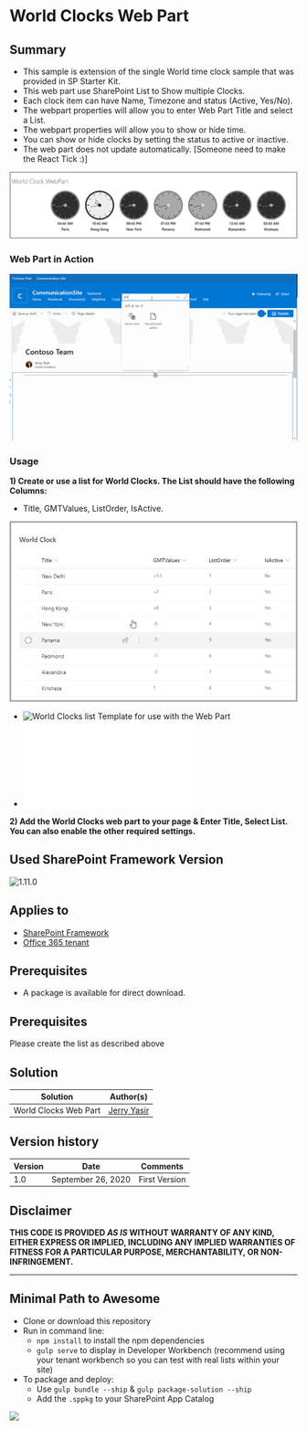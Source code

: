 # World Clocks Web Part

## Summary

- This sample is extension of the single World time clock sample that was provided in SP Starter Kit.
- This web part use SharePoint List to Show multiple Clocks.
- Each clock item can have Name, Timezone and status (Active, Yes/No).
- The webpart properties will allow you to enter Web Part Title and select a List.
- The webpart properties will allow you to show or hide time.
- You can show or hide clocks by setting the status to active or inactive.
- The web part does not update automatically. [Someone need to make the React Tick :)]

![Web Part](./assets/WebPart.png)

### Web Part in Action

![Web Part in Action](./assets/ClocksInAction.gif)

### Usage

**1) Create or use a list for World Clocks. The List should have the following Columns:**

- Title, GMTValues, ListOrder, IsActive.

![Create list for use with the World Clocks](./assets/WorldClockList.png)

- ![World Clocks list Template for use with the Web Part](./assets/WorldClock.stp)
- ![World Clocks Site Script  use with the Web Part](./assets/WorldClock.json)

**2) Add the World Clocks web part to your page & Enter Title, Select List. You can also enable the other required settings.**

## Used SharePoint Framework Version

![1.11.0](https://img.shields.io/badge/version-1.11.0-green.svg)

## Applies to

- [SharePoint Framework](https://docs.microsoft.com/sharepoint/dev/spfx/sharepoint-framework-overview)
- [Office 365 tenant](https://docs.microsoft.com/sharepoint/dev/spfx/set-up-your-development-environment)

## Prerequisites

- A package is available for direct download.

## Prerequisites

Please create the list as described above

## Solution

| Solution              | Author(s)                                |
| --------------------- | ---------------------------------------- |
| World Clocks Web Part | [Jerry Yasir](https://github.com/jyasir) |

## Version history

| Version | Date               | Comments      |
| ------- | ------------------ | ------------- |
| 1.0     | September 26, 2020 | First Version |

## Disclaimer

**THIS CODE IS PROVIDED _AS IS_ WITHOUT WARRANTY OF ANY KIND, EITHER EXPRESS OR IMPLIED, INCLUDING ANY IMPLIED WARRANTIES OF FITNESS FOR A PARTICULAR PURPOSE, MERCHANTABILITY, OR NON-INFRINGEMENT.**

---

## Minimal Path to Awesome

- Clone or download this repository
- Run in command line:
  - `npm install` to install the npm dependencies
  - `gulp serve` to display in Developer Workbench (recommend using your tenant workbench so you can test with real lists within your site)
- To package and deploy:
  - Use `gulp bundle --ship` & `gulp package-solution --ship`
  - Add the `.sppkg` to your SharePoint App Catalog

<img src="https://telemetry.sharepointpnp.com/sp-dev-fx-webparts/samples/react-world-clocks" />
